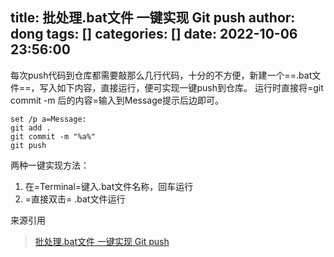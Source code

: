 title: 批处理.bat文件 一键实现 Git push
author: dong
tags: []
categories: []
date: 2022-10-06 23:56:00
---

每次push代码到仓库都需要敲那么几行代码，十分的不方便，新建一个==.bat文件==，写入如下内容，直接运行，便可实现一键push到仓库。
运行时直接将=git commit -m 后的内容=输入到Message提示后边即可。

```
set /p a=Message:
git add .
git commit -m "%a%"
git push
```

两种一键实现方法：

1. 在=Terminal=键入.bat文件名称，回车运行
2. =直接双击= .bat文件运行

来源引用

> [批处理.bat文件 一键实现 Git push](https://blog.csdn.net/qq_45613277/article/details/107067421)
